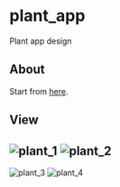 
# plant_app

Plant app design

## About
Start from [here](https://piped.video/watch?v=LN668OAUrK4).

## View


![plant_1](https://github.com/fekri8614/flutter-plant-app/assets/92860582/0d8e8e0f-85e6-4982-9674-279c678530a1)
![plant_2](https://github.com/fekri8614/flutter-plant-app/assets/92860582/b34c0c01-37cf-4e43-a60d-dd945ac4f4de)
---
![plant_3](https://github.com/fekri8614/flutter-plant-app/assets/92860582/b00a6f8e-71ab-4d03-8767-1ffb274226f9)
![plant_4](https://github.com/fekri8614/flutter-plant-app/assets/92860582/50667a31-c01f-4b51-82df-841c49ae38cd)
